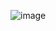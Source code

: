 ![image](https://github.com/MohamedMagdy52/ICPC/assets/130806251/53c69771-35b4-4db4-8f41-e29106d50c71)
